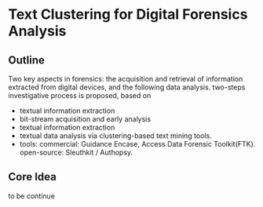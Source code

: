 # Text Clustering for Digital Forensics Analysis

## Outline
Two key aspects in forensics: the acquisition and retrieval of information extracted from digital devices, and the following data analysis.
two-steps investigative process is proposed, based on
- textual information extraction
 - bit-stream acquisition and early analysis
 - textual information extraction
- textual data analysis via clustering-based text mining tools.
 - tools: commercial: Guidance Encase, Access Data Forensic Toolkit(FTK). open-source: Sleuthkit / Authopsy.
## Core Idea  

 to be continue
